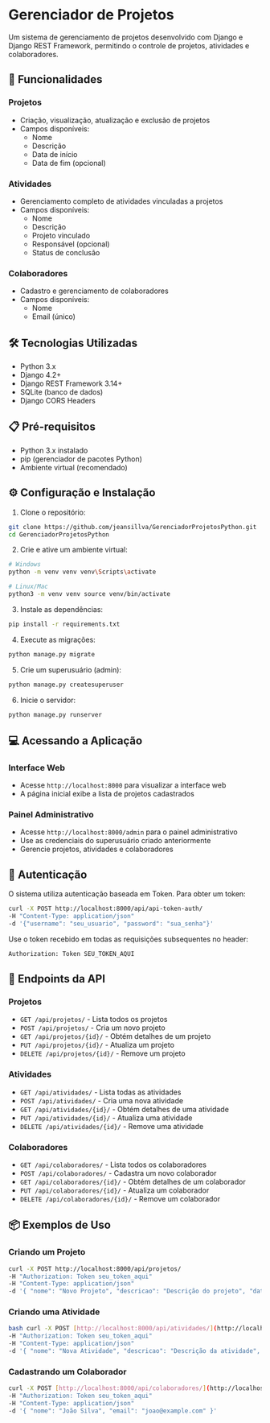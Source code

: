 
# Gerenciador de Projetos

Um sistema de gerenciamento de projetos desenvolvido com Django e Django REST Framework, permitindo o controle de projetos, atividades e colaboradores.

## 🚀 Funcionalidades

### Projetos
- Criação, visualização, atualização e exclusão de projetos
- Campos disponíveis:
    - Nome
    - Descrição
    - Data de início
    - Data de fim (opcional)

### Atividades
- Gerenciamento completo de atividades vinculadas a projetos
- Campos disponíveis:
    - Nome
    - Descrição
    - Projeto vinculado
    - Responsável (opcional)
    - Status de conclusão

### Colaboradores
- Cadastro e gerenciamento de colaboradores
- Campos disponíveis:
    - Nome
    - Email (único)

## 🛠️ Tecnologias Utilizadas

- Python 3.x
- Django 4.2+
- Django REST Framework 3.14+
- SQLite (banco de dados)
- Django CORS Headers

## 📋 Pré-requisitos

- Python 3.x instalado
- pip (gerenciador de pacotes Python)
- Ambiente virtual (recomendado)

## ⚙️ Configuração e Instalação

1. Clone o repositório:
```bash
git clone https://github.com/jeansillva/GerenciadorProjetosPython.git
cd GerenciadorProjetosPython
```

2. Crie e ative um ambiente virtual:
```bash
# Windows
python -m venv venv venv\Scripts\activate

# Linux/Mac
python3 -m venv venv source venv/bin/activate
```

3. Instale as dependências:
```bash
pip install -r requirements.txt
```

4. Execute as migrações:
```bash
python manage.py migrate
```

5. Crie um superusuário (admin):
```bash
python manage.py createsuperuser
```

6. Inicie o servidor:
```bash
python manage.py runserver
```

## 💻 Acessando a Aplicação

### Interface Web
- Acesse `http://localhost:8000` para visualizar a interface web
- A página inicial exibe a lista de projetos cadastrados

### Painel Administrativo
- Acesse `http://localhost:8000/admin` para o painel administrativo
- Use as credenciais do superusuário criado anteriormente
- Gerencie projetos, atividades e colaboradores


## 🔑 Autenticação

O sistema utiliza autenticação baseada em Token. Para obter um token:
```bash
curl -X POST http://localhost:8000/api/api-token-auth/
-H "Content-Type: application/json"
-d '{"username": "seu_usuario", "password": "sua_senha"}'
```

Use o token recebido em todas as requisições subsequentes no header:
```bash
Authorization: Token SEU_TOKEN_AQUI
```

## 📝 Endpoints da API

### Projetos
- `GET /api/projetos/` - Lista todos os projetos
- `POST /api/projetos/` - Cria um novo projeto
- `GET /api/projetos/{id}/` - Obtém detalhes de um projeto
- `PUT /api/projetos/{id}/` - Atualiza um projeto
- `DELETE /api/projetos/{id}/` - Remove um projeto

### Atividades
- `GET /api/atividades/` - Lista todas as atividades
- `POST /api/atividades/` - Cria uma nova atividade
- `GET /api/atividades/{id}/` - Obtém detalhes de uma atividade
- `PUT /api/atividades/{id}/` - Atualiza uma atividade
- `DELETE /api/atividades/{id}/` - Remove uma atividade

### Colaboradores
- `GET /api/colaboradores/` - Lista todos os colaboradores
- `POST /api/colaboradores/` - Cadastra um novo colaborador
- `GET /api/colaboradores/{id}/` - Obtém detalhes de um colaborador
- `PUT /api/colaboradores/{id}/` - Atualiza um colaborador
- `DELETE /api/colaboradores/{id}/` - Remove um colaborador

## 📦 Exemplos de Uso

### Criando um Projeto
```bash
curl -X POST http://localhost:8000/api/projetos/
-H "Authorization: Token seu_token_aqui"
-H "Content-Type: application/json"
-d '{ "nome": "Novo Projeto", "descricao": "Descrição do projeto", "data_inicio": "2024-07-03", "data_fim": "2024-12-31" }'
```

### Criando uma Atividade
```bash
bash curl -X POST [http://localhost:8000/api/atividades/](http://localhost:8000/api/atividades/)
-H "Authorization: Token seu_token_aqui"
-H "Content-Type: application/json"
-d '{ "nome": "Nova Atividade", "descricao": "Descrição da atividade", "projeto": 1, "responsavel": 1, "concluida": false }'
```

### Cadastrando um Colaborador
```bash
curl -X POST [http://localhost:8000/api/colaboradores/](http://localhost:8000/api/colaboradores/)
-H "Authorization: Token seu_token_aqui"
-H "Content-Type: application/json"
-d '{ "nome": "João Silva", "email": "joao@example.com" }'
```